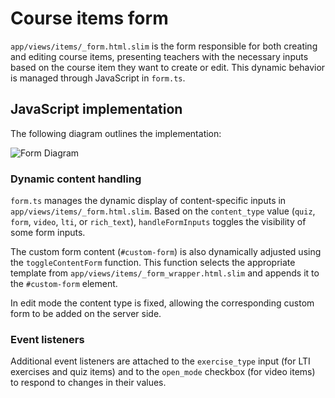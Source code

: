 # Course items form

`app/views/items/_form.html.slim` is the form responsible for both creating and editing course items, presenting teachers with the necessary inputs based on the course item they want to create or edit.
This dynamic behavior is managed through JavaScript in `form.ts`.

## JavaScript implementation

The following diagram outlines the implementation:

![Form Diagram](form_diagram.png)

### Dynamic content handling

`form.ts` manages the dynamic display of content-specific inputs in `app/views/items/_form.html.slim`.
Based on the `content_type` value (`quiz`, `form`, `video`, `lti`, or `rich_text`), `handleFormInputs` toggles the visibility of some form inputs.

The custom form content (`#custom-form`) is also dynamically adjusted using the `toggleContentForm` function.
This function selects the appropriate template from `app/views/items/_form_wrapper.html.slim` and appends it to the `#custom-form` element.

In edit mode the content type is fixed, allowing the corresponding custom form to be added on the server side.

### Event listeners

Additional event listeners are attached to the `exercise_type` input (for LTI exercises and quiz items) and to the `open_mode` checkbox (for video items) to respond to changes in their values.
